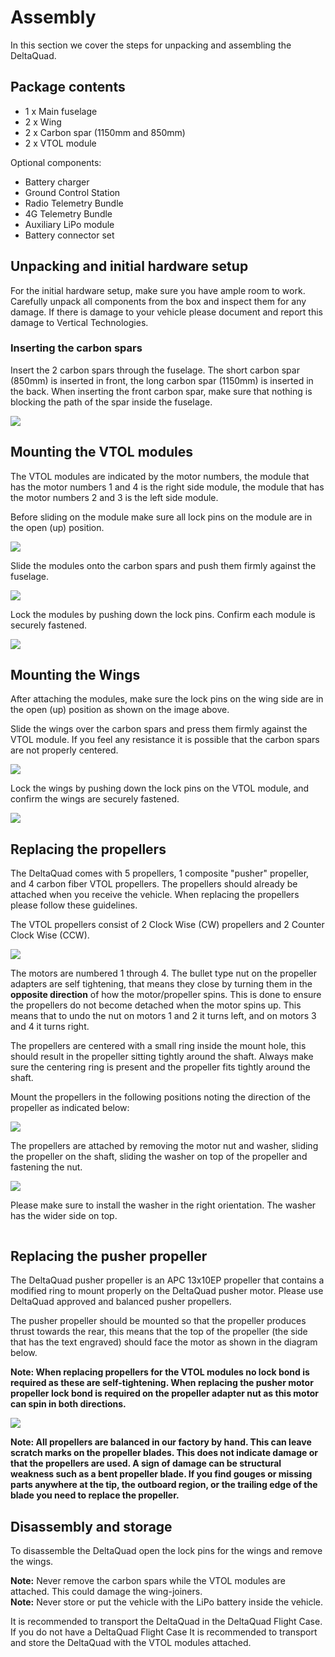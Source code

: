 # Assembly

In this section we cover the steps for unpacking and assembling the DeltaQuad.

## Package contents

* 1 x Main fuselage
* 2 x Wing
* 2 x Carbon spar (1150mm and 850mm)
* 2 x VTOL module

Optional components:

* Battery charger
* Ground Control Station
* Radio Telemetry Bundle
* 4G Telemetry Bundle
* Auxiliary LiPo module
* Battery connector set

## Unpacking and initial hardware setup

For the initial hardware setup, make sure you have ample room to work. Carefully unpack all components from the box and inspect them for any damage. If there is damage to your vehicle please document and report this damage to Vertical Technologies.

### Inserting the carbon spars

Insert the 2 carbon spars through the fuselage. The short carbon spar (850mm) is inserted in front, the long carbon spar (1150mm) is inserted in the back. When inserting the front carbon spar, make sure that nothing is blocking the path of the spar inside the fuselage.

![](<../assets/insert spars.png>)

## Mounting the VTOL modules

The VTOL modules are indicated by the motor numbers, the module that has the motor numbers 1 and 4 is the right side module, the module that has the motor numbers 2 and 3 is the left side module.

Before sliding on the module make sure all lock pins on the module are in the open (up) position.

![](../assets/lock-pins-open.png)

Slide the modules onto the carbon spars and push them firmly against the fuselage.

![](<../assets/attach quad module.png>)

Lock the modules by pushing down the lock pins. Confirm each module is securely fastened.

![](<../assets/lock-pins-closed fuse.png>)

## Mounting the Wings

After attaching the modules, make sure the lock pins on the wing side are in the open (up) position as shown on the image above.

Slide the wings over the carbon spars and press them firmly against the VTOL module. If you feel any resistance it is possible that the carbon spars are not properly centered.

![](<../assets/attach wing.png>)

Lock the wings by pushing down the lock pins on the VTOL module, and confirm the wings are securely fastened.

![](<../assets/lock wing.png>)

## Replacing the propellers

The DeltaQuad comes with 5 propellers, 1 composite "pusher" propeller, and 4 carbon fiber VTOL propellers. The propellers should already be attached when you receive the vehicle. When replacing the propellers please follow these guidelines.

The VTOL propellers consist of 2 Clock Wise (CW) propellers and 2 Counter Clock Wise (CCW).&#x20;

![](../assets/prop\_direction.jpg)

The motors are numbered 1 through 4. The bullet type nut on the propeller adapters are self tightening, that means they close by turning them in the **opposite direction** of how the motor/propeller spins. This is done to ensure the propellers do not become detached when the motor spins up. This means that to undo the nut on motors 1 and 2 it turns left, and on motors 3 and 4 it turns right.

The propellers are centered with a small ring inside the mount hole, this should result in the propeller sitting tightly around the shaft. Always make sure the centering ring is present and the propeller fits tightly around the shaft.

Mount the propellers in the following positions noting the direction of the propeller as indicated below:

![](../assets/prop\_rotation.png)

The propellers are attached by removing the motor nut and washer, sliding the propeller on the shaft, sliding the washer on top of the propeller and fastening the nut.

![](../.gitbook/assets/Prop.jpg)

Please make sure to install the washer in the right orientation. The washer has the wider side on top.

<figure><img src="../.gitbook/assets/Prop_zoomed.jpg" alt=""><figcaption></figcaption></figure>

## Replacing the pusher propeller

The DeltaQuad pusher propeller is an APC 13x10EP propeller that contains a modified ring to mount properly on the DeltaQuad pusher motor. Please use DeltaQuad approved and balanced pusher propellers.

The pusher propeller should be mounted so that the propeller produces thrust towards the rear, this means that the top of the propeller (the side that has the text engraved) should face the motor as shown in the diagram below.&#x20;

**Note: When replacing propellers for the VTOL modules no lock bond is required as these are self-tightening. When replacing the pusher motor propeller lock bond is required on the propeller adapter nut as this motor can spin in both directions.**

![](<../assets/pusher assembly.png>)

**Note: All propellers are balanced in our factory by hand. This can leave scratch marks on the propeller blades. This does not indicate damage or that the propellers are used. A sign of damage can be structural weakness such as a bent propeller blade. If you find gouges or missing parts anywhere at the tip, the outboard region, or the trailing edge of the blade you need to replace the propeller.**

## Disassembly and storage

To disassemble the DeltaQuad open the lock pins for the wings and remove the wings.

**Note:** Never remove the carbon spars while the VTOL modules are attached. This could damage the wing-joiners.\
**Note:** Never store or put the vehicle with the LiPo battery inside the vehicle.

It is recommended to transport the DeltaQuad in the DeltaQuad Flight Case. If you do not have a DeltaQuad Flight Case It is recommended to transport and store the DeltaQuad with the VTOL modules attached.
